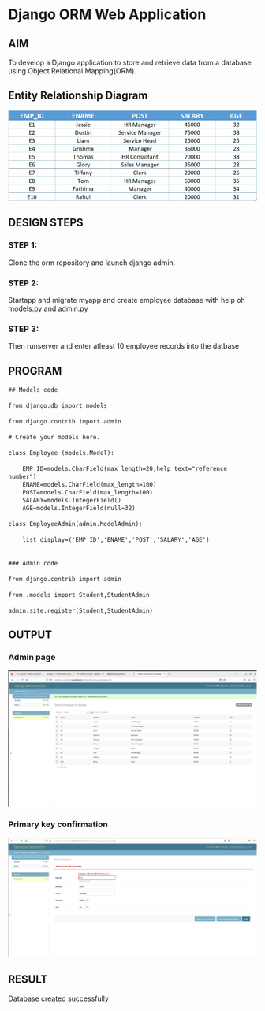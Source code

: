 # Django ORM Web Application

## AIM
To develop a Django application to store and retrieve data from a database using Object Relational Mapping(ORM).

## Entity Relationship Diagram

![Emptable](images/ER.png)

## DESIGN STEPS

### STEP 1:
Clone the orm repository and launch django admin.

### STEP 2:
Startapp and migrate myapp and create employee database with help oh models.py and admin.py

### STEP 3:
Then runserver and enter atleast 10 employee records into the datbase

## PROGRAM
```
## Models code

from django.db import models

from django.contrib import admin

# Create your models here. 

class Employee (models.Model):
    
    EMP_ID=models.CharField(max_length=20,help_text="reference number")
    ENAME=models.CharField(max_length=100)
    POST=models.CharField(max_length=100)
    SALARY=models.IntegerField()
    AGE=models.IntegerField(null=32)

class EmployeeAdmin(admin.ModelAdmin):
    
    list_display=('EMP_ID','ENAME','POST','SALARY','AGE')


### Admin code 

from django.contrib import admin

from .models import Student,StudentAdmin

admin.site.register(Student,StudentAdmin)

```
## OUTPUT

### Admin page
![Emptable](images/employee.png)

### Primary key confirmation
![Emptable](images/primary.png)

## RESULT
Database created successfully